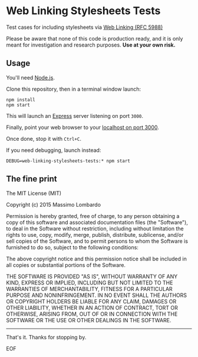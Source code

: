 # Web Linking Stylesheets Tests

Test cases for including stylesheets via [Web Linking (RFC 5988)][1]

Please be aware that none of this code is production ready, and it is only meant
for investigation and research purposes. **Use at your own risk.**

[1]: https://tools.ietf.org/html/rfc5988

## Usage

You'll need [Node.js][2].

Clone this repository, then in a terminal window launch:

```shell
npm install
npm start
```

This will launch an [Express][3] server listening on port `3000`.

Finally, point your web browser to your [localhost on port 3000][4].

Once done, stop it with `Ctrl+C`.

If you need debugging, launch instead:

```shell
DEBUG=web-linking-stylesheets-tests:* npm start
```

[2]: https://nodejs.org/
[3]: http://expressjs.com/
[4]: http://localhost:3000/

## The fine print

The MIT License (MIT)

Copyright (c) 2015 Massimo Lombardo

Permission is hereby granted, free of charge, to any person obtaining a copy
of this software and associated documentation files (the "Software"), to deal
in the Software without restriction, including without limitation the rights
to use, copy, modify, merge, publish, distribute, sublicense, and/or sell
copies of the Software, and to permit persons to whom the Software is
furnished to do so, subject to the following conditions:

The above copyright notice and this permission notice shall be included in all
copies or substantial portions of the Software.

THE SOFTWARE IS PROVIDED "AS IS", WITHOUT WARRANTY OF ANY KIND, EXPRESS OR
IMPLIED, INCLUDING BUT NOT LIMITED TO THE WARRANTIES OF MERCHANTABILITY,
FITNESS FOR A PARTICULAR PURPOSE AND NONINFRINGEMENT. IN NO EVENT SHALL THE
AUTHORS OR COPYRIGHT HOLDERS BE LIABLE FOR ANY CLAIM, DAMAGES OR OTHER
LIABILITY, WHETHER IN AN ACTION OF CONTRACT, TORT OR OTHERWISE, ARISING FROM,
OUT OF OR IN CONNECTION WITH THE SOFTWARE OR THE USE OR OTHER DEALINGS IN THE
SOFTWARE.

---

That's it. Thanks for stopping by.

EOF

